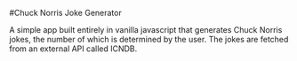 #Chuck Norris Joke Generator

A simple app built entirely in vanilla javascript that generates Chuck Norris jokes, the number of which is determined by the user. The jokes are fetched from an external API called ICNDB.
